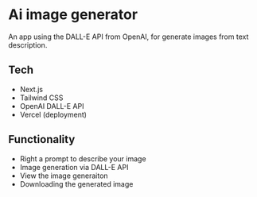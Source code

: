 # Ai image generator

An app using the DALL-E API from OpenAI, for generate images from text description.

## Tech

- Next.js
- Tailwind CSS
- OpenAI DALL-E API
- Vercel (deployment)

## Functionality

- Right a prompt to describe your image
- Image generation via DALL-E API
- View the image generaiton
- Downloading the generated image
